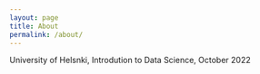 ```yaml
---
layout: page
title: About
permalink: /about/
---
```


University of Helsnki, Introdution to Data Science, October 2022
